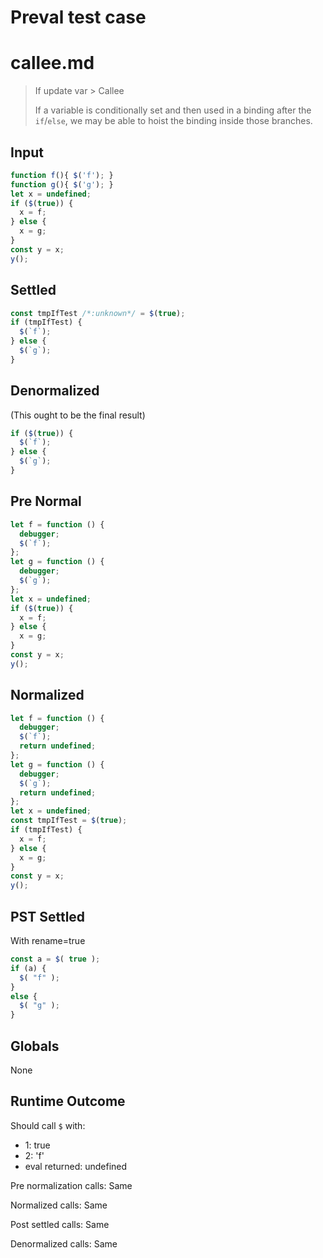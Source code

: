 # Preval test case

# callee.md

> If update var > Callee
>
> If a variable is conditionally set and then used in a binding after the `if`/`else`, we may be able to hoist the binding inside those branches.

## Input

`````js filename=intro
function f(){ $('f'); }
function g(){ $('g'); }
let x = undefined;
if ($(true)) {
  x = f;
} else {
  x = g;
}
const y = x;
y();
`````

## Settled


`````js filename=intro
const tmpIfTest /*:unknown*/ = $(true);
if (tmpIfTest) {
  $(`f`);
} else {
  $(`g`);
}
`````

## Denormalized
(This ought to be the final result)

`````js filename=intro
if ($(true)) {
  $(`f`);
} else {
  $(`g`);
}
`````

## Pre Normal


`````js filename=intro
let f = function () {
  debugger;
  $(`f`);
};
let g = function () {
  debugger;
  $(`g`);
};
let x = undefined;
if ($(true)) {
  x = f;
} else {
  x = g;
}
const y = x;
y();
`````

## Normalized


`````js filename=intro
let f = function () {
  debugger;
  $(`f`);
  return undefined;
};
let g = function () {
  debugger;
  $(`g`);
  return undefined;
};
let x = undefined;
const tmpIfTest = $(true);
if (tmpIfTest) {
  x = f;
} else {
  x = g;
}
const y = x;
y();
`````

## PST Settled
With rename=true

`````js filename=intro
const a = $( true );
if (a) {
  $( "f" );
}
else {
  $( "g" );
}
`````

## Globals

None

## Runtime Outcome

Should call `$` with:
 - 1: true
 - 2: 'f'
 - eval returned: undefined

Pre normalization calls: Same

Normalized calls: Same

Post settled calls: Same

Denormalized calls: Same
